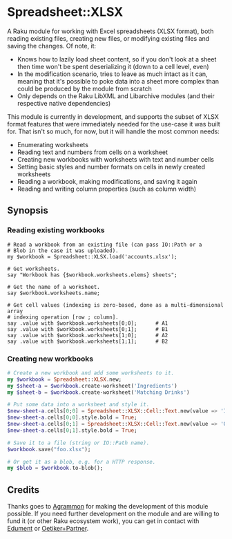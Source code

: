 # Spreadsheet::XLSX

A Raku module for working with Excel spreadsheets (XLSX format), both
reading existing files, creating new files, or modifying existing files
and saving the changes. Of note, it:

* Knows how to lazily load sheet content, so if you don't look at a sheet
  then time won't be spent deserializing it (down to a cell level, even)
* In the modification scenario, tries to leave as much intact as it can,
  meaning that it's possible to poke data into a sheet more complex than
  could be produced by the module from scratch
* Only depends on the Raku LibXML and Libarchive modules (and their
  respective native dependencies)

This module is currently in development, and supports the subset of XLSX
format features that were immediately needed for the use-case it was built
for. That isn't so much, for now, but it will handle the most common needs:

* Enumerating worksheets
* Reading text and numbers from cells on a worksheet
* Creating new workbooks with worksheets with text and number cells
* Setting basic styles and number formats on cells in newly created
  worksheets
* Reading a workbook, making modifications, and saving it again
* Reading and writing column properties (such as column width)

## Synopsis

### Reading existing workbooks

```
# Read a workbook from an existing file (can pass IO::Path or a
# Blob in the case it was uploaded).
my $workbook = Spreadsheet::XLSX.load('accounts.xlsx');

# Get worksheets.
say "Workbook has {$workbook.worksheets.elems} sheets";

# Get the name of a worksheet.
say $workbook.worksheets.name;

# Get cell values (indexing is zero-based, done as a multi-dimensional array
# indexing operation [row ; column].
say .value with $workbook.worksheets[0;0];      # A1
say .value with $workbook.worksheets[0;1];      # B1
say .value with $workbook.worksheets[1;0];      # A2
say .value with $workbook.worksheets[1;1];      # B2
```

### Creating new workbooks

```raku
# Create a new workbook and add some worksheets to it.
my $workbook = Spreadsheet::XLSX.new;
my $sheet-a = $workbook.create-worksheet('Ingredients')
my $sheet-b = $workbook.create-worksheet('Matching Drinks')

# Put some data into a worksheet and style it.
$new-sheet-a.cells[0;0] = Spreadsheet::XLSX::Cell::Text.new(value => 'Ingredient');
$new-sheet-a.cells[0;0].style.bold = True;
$new-sheet-a.cells[0;1] = Spreadsheet::XLSX::Cell::Text.new(value => 'Quantity');
$new-sheet-a.cells[0;1].style.bold = True;

# Save it to a file (string or IO::Path name).
$workbook.save("foo.xlsx");

# Or get it as a blob, e.g. for a HTTP response.
my $blob = $workbook.to-blob();
```

## Credits

Thanks goes to [Agrammon](https://agrammon.ch/) for making the development of
this module possible. If you need further development on the module and are
willing to fund it (or other Raku ecosystem work), you can get in contact with
[Edument](https://www.edument.se/en) or [Oetiker+Partner](https://www.oetiker.ch/en/).
